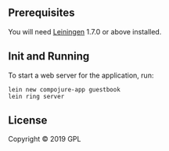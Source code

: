 ## Prerequisites

You will need [Leiningen][1] 1.7.0 or above installed.

[1]: https://github.com/technomancy/leiningen

## Init and Running

To start a web server for the application, run:

    lein new compojure-app guestbook
    lein ring server

## License

Copyright © 2019 GPL
